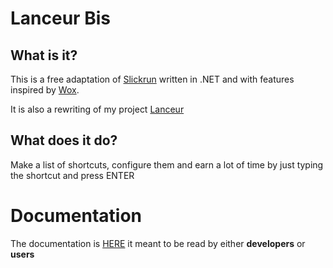 # Lanceur Bis

## What is it?

This is a free adaptation of [Slickrun](https://bayden.com/slickrun/) written in .NET and with features inspired by [Wox](https://github.com/Wox-launcher/Wox).

It is also a rewriting of my project [Lanceur](https://github.com/jibedoubleve/lanceur)

## What does it do?

Make a list of shortcuts, configure them and earn a lot of time by just typing the shortcut and press ENTER


# Documentation

The documentation is [HERE](https://github.com/jibedoubleve/lanceur-bis/wiki) it meant to be read by either **developers** or **users**